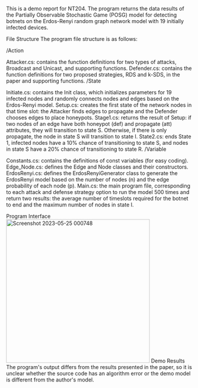 This is a demo report for NT204. The program returns the data results of the Partially Observable Stochastic Game (POSG) model for detecting botnets on the Erdos-Renyi random graph network model with 19 initially infected devices.

File Structure
The program file structure is as follows:

/Action

Attacker.cs: contains the function definitions for two types of attacks, Broadcast and Unicast, and supporting functions.
Defender.cs: contains the function definitions for two proposed strategies, RDS and k-SDS, in the paper and supporting functions.
/State

Initiate.cs: contains the Init class, which initializes parameters for 19 infected nodes and randomly connects nodes and edges based on the Erdos-Renyi model.
Setup.cs: creates the first state of the network nodes in that time slot: the Attacker finds edges to propagate and the Defender chooses edges to place honeypots.
Stage1.cs: returns the result of Setup: if two nodes of an edge have both honeypot (def) and propagate (att) attributes, they will transition to state S. Otherwise, if there is only propagate, the node in state S will transition to state I.
State2.cs: ends State 1, infected nodes have a 10% chance of transitioning to state S, and nodes in state S have a 20% chance of transitioning to state R.
/Variable

Constants.cs: contains the definitions of const variables (for easy coding).
Edge_Node.cs: defines the Edge and Node classes and their constructors.
ErdosRenyi.cs: defines the ErdosRenyiGenerator class to generate the ErdosRenyi model based on the number of nodes (n) and the edge probability of each node (p).
Main.cs: the main program file, corresponding to each attack and defense strategy option to run the model 500 times and return two results: the average number of timeslots required for the botnet to end and the maximum number of nodes in state I.

Program Interface
<img width="387" alt="Screenshot 2023-05-25 000748" src="https://github.com/NgQuHuY/POSG/assets/105098386/77bacf3c-b075-4c91-9223-0a0e7b30e318">
Demo Results
The program's output differs from the results presented in the paper, so it is unclear whether the source code has an algorithm error or the demo model is different from the author's model.
